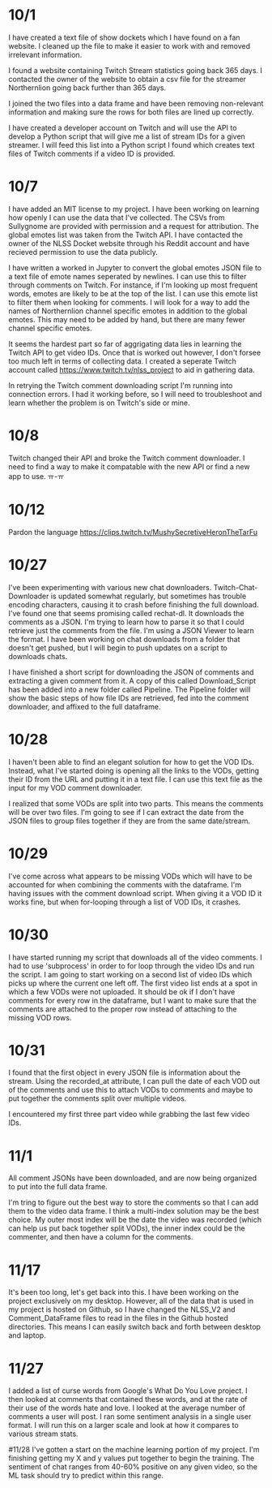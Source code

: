 # 10/1

I have created a text file of show dockets which I have found on a fan website. I cleaned up the file to make it easier to work with and removed irrelevant information.

I found a website containing Twitch Stream statistics going back 365 days. I contacted the owner of the website to obtain a csv file for the streamer Northernlion going back further than 365 days.

I joined the two files into a data frame and have been removing non-relevant information and making sure the rows for both files are lined up correctly.

I have created a developer account on Twitch and will use the API to develop a Python script that will give me a list of stream IDs for a given streamer. I will feed this list into a Python script I found which creates text files of Twitch comments if a video ID is provided.

# 10/7

I have added an MIT license to my project. I have been working on learning how openly I can use  the data that I've collected. The CSVs from Sullygnome are provided with permission and a request for attribution. The global emotes list was taken from the Twitch API. I have contacted the owner of the NLSS Docket website through his Reddit account and have recieved permission to use the data publicly.

I have written a worked in Jupyter to convert the global emotes JSON file to a text file of emote names seperated by newlines. I can use this to filter through comments on Twitch. For instance, if I'm looking up most frequent words, emotes are likely to be at the top of the list. I can use this emote list to filter them when looking for comments. I will look for a way to add the names of Northernlion channel specific emotes in addition to the global emotes. This may need to be added by hand, but there are many fewer channel specific emotes.

It seems the hardest part so far of aggrigating data lies in learning the Twitch API to get video IDs. Once that is worked out however, I don't forsee too much left in terms of collecting data. I created a seperate Twitch account called https://www.twitch.tv/nlss_project to aid in gathering data.

In retrying the Twitch comment downloading script I'm running into connection errors. I had it working before, so I will need to troubleshoot and learn whether the problem is on Twitch's side or mine.

# 10/8
Twitch changed their API and broke the Twitch comment downloader. I need to find a way to make it compatable with the new API or find a new app to use. ㅠ-ㅠ

# 10/12
Pardon the language
https://clips.twitch.tv/MushySecretiveHeronTheTarFu

# 10/27
I've been experimenting with various new chat downloaders. Twitch-Chat-Downloader is updated somewhat regularly, but sometimes has trouble encoding characters, causing it to crash before finishing the full download. I've found one that seems promising called rechat-dl. It downloads the comments as a JSON. I'm trying to learn how to parse it so that I could retrieve just the comments from the file. I'm using a JSON Viewer to learn the format. I have been working on chat downloads from a folder that doesn't get pushed, but I will begin to push updates on a script to downloads chats.

I have finished a short script for downloading the JSON of comments and extracting a given comment from it. A copy of this called Download_Script has been added into a new folder called Pipeline. The Pipeline folder will show the basic steps of how file IDs are retrieved, fed into the comment downloader, and affixed to the full dataframe.

# 10/28
I haven't been able to find an elegant solution for how to get the VOD IDs. Instead, what I've started doing is opening all the links to the VODs, getting their ID from the URL and putting it in a text file. I can use this text file as the input for my VOD comment downloader.

I realized that some VODs are split into two parts. This means the comments will be over two files. I'm going to see if I can extract the date from the JSON files to group files together if they are from the same date/stream.

# 10/29
I've come across what appears to be missing VODs which will have to be accounted for when combining the comments with the dataframe. I'm having issues with the comment download script. When giving it a VOD ID it works fine, but when for-looping through a list of VOD IDs, it crashes.

# 10/30
I have started running my script that downloads all of the video comments. I had to use 'subprocess' in order to for loop through the video IDs and run the script. I am going to start working on a second list of video IDs which picks up where the current one left off. The first video list ends at a spot in which a few VODs were not uploaded. It should be ok if I don't have comments for every row in the dataframe, but I want to make sure that the comments are attached to the proper row instead of attaching to the missing VOD rows.

# 10/31
I found that the first object in every JSON file is information about the stream. Using the recorded_at attribute, I can pull the date of each VOD out of the comments and use this to attach VODs to comments and maybe to put together the comments split over multiple videos.

I encountered my first three part video while grabbing the last few video IDs.

# 11/1
All comment JSONs have been downloaded, and are now being organized to put into the full data frame.

I'm tring to figure out the best way to store the comments so that I can add them to the video data frame. I think a multi-index solution may be the best choice. My outer most index will be the date the video was recorded (which can help us put back together split VODs), the inner index could be the commenter, and then have a column for the comments.

# 11/17
It's been too long, let's get back into this. I have been working on the project exclusively on my desktop. However, all of the data that is used in my project is hosted on Github, so I have changed the NLSS_V2 and Comment_DataFrame files to read in the files in the Github hosted directories. This means I can easily switch back and forth between desktop and laptop.

# 11/27
I added a list of curse words from Google's What Do You Love project. I then looked at comments that contained these words, and at the rate of their use of the words hate and love. I looked at the average number of comments a user will post. I ran some sentiment analysis in a single user format. I will run this on a larger scale and look at how it compares to various stream stats.

#11/28
I've gotten a start on the machine learning portion of my project. I'm finishing getting my X and y values put together to begin the training. The sentiment of chat ranges from 40-60% positive on any given video, so the ML task should try to predict within this range.
